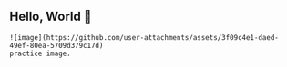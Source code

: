 ## Hello, World 👋

    ![image](https://github.com/user-attachments/assets/3f09c4e1-daed-49ef-80ea-5709d379c17d)
    practice image. 
    